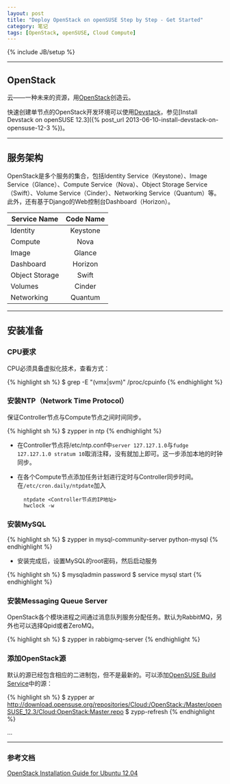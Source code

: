 ```yaml
---
layout: post
title: "Deploy OpenStack on openSUSE Step by Step - Get Started"
category: 笔记
tags: [OpenStack, openSUSE, Cloud Compute]
---
```

{% include JB/setup %}

---

## OpenStack

云——一种未来的资源，用[OpenStack][]创造云。

快速创建单节点的OpenStack开发环境可以使用[Devstack][]，参见[Install Devstack on openSUSE 12.3]({% post_url 2013-06-10-install-devstack-on-opensuse-12-3 %})。

---

## 服务架构

OpenStack是多个服务的集合，包括Identity Service（Keystone）、Image Service（Glance）、Compute Service（Nova）、Object Storage Service（Swift）、Volume Service（Cinder）、Networking Service（Quantum）等。此外，还有基于Django的Web控制台Dashboard（Horizon）。

Service Name | Code Name
-----------|:-----------:
Identity | Keystone
Compute | Nova
Image | Glance
Dashboard | Horizon
Object Storage | Swift
Volumes | Cinder
Networking | Quantum


---

## 安装准备

### CPU要求

CPU必须具备虚拟化技术，查看方式：

{% highlight sh %}
$ grep -E "(vmx|svm)" /proc/cpuinfo
{% endhighlight %}

### 安装NTP（Network Time Protocol）

保证Controller节点与Compute节点之间时间同步。

{% highlight sh %}
$ zypper in ntp
{% endhighlight %}

- 在Controller节点将/etc/ntp.conf中`server 127.127.1.0`与`fudge 127.127.1.0 stratum 10`取消注释，没有就加上即可。这一步添加本地的时钟同步。

- 在各个Compute节点添加任务计划进行定时与Controller同步时间。在`/etc/cron.daily/ntpdate`加入

		ntpdate <Controller节点的IP地址>
		hwclock -w

### 安装MySQL

{% highlight sh %}
$ zypper in mysql-community-server python-mysql
{% endhighlight %}

- 安装完成后，设置MySQL的root密码，然后启动服务

{% highlight sh %}
$ mysqladmin password <new password>
$ service mysql start
{% endhighlight %}

### 安装Messaging Queue Server

OpenStack各个模块进程之间通过消息队列服务分配任务。默认为RabbitMQ，另外也可以选择Qpid或者ZeroMQ。

{% highlight sh %}
$ zypper in rabbigmq-server
{% endhighlight %}

### 添加OpenStack源

默认的源已经包含相应的二进制包，但不是最新的。可以添加[OpenSUSE Build Service][]中的源：

{% highlight sh %}
$ zypper ar http://download.opensuse.org/repositories/Cloud:/OpenStack:/Master/openSUSE_12.3/Cloud:OpenStack:Master.repo
$ zypp-refresh
{% endhighlight %}

...

---

### 参考文档

[OpenStack Installation Guide for Ubuntu 12.04][]



[OpenStack]: http://openstack.org
[Devstack]: http://devstack.org
[OpenSUSE Build Service]: https://build.opensuse.org/project/show?project=Cloud%3AOpenStack
[OpenStack Installation Guide for Ubuntu 12.04]: http://docs.openstack.org/grizzly/openstack-compute/install/apt/content/
